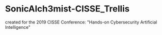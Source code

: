 # SonicAlch3mist-CISSE_Trellis
created for the 2019 CISSE Conference: "Hands-on Cybersecurity Artificial Intelligence"

